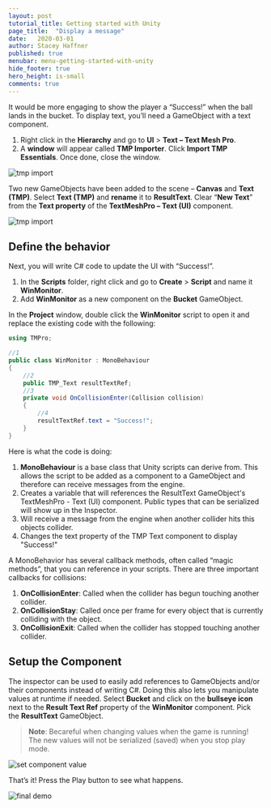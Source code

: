 ```yaml
---
layout: post
tutorial_title: Getting started with Unity
page_title:  "Display a message"
date:   2020-03-01
author: Stacey Haffner
published: true
menubar: menu-getting-started-with-unity
hide_footer: true
hero_height: is-small
comments: true
---
```

It would be more engaging to show the player a “Success!” when the ball lands in the bucket. To display text, you’ll need a GameObject with a text component.

1. Right click in the **Hierarchy** and go to **UI** > **Text – Text Mesh Pro**.
2. A **window** will appear called **TMP Importer**. Click **Import TMP Essentials**. Once done, close the window.

![tmp import]({{page.dir}}/images/addUIObjects.gif)

Two new GameObjects have been added to the scene – **Canvas** and **Text (TMP)**. Select **Text (TMP)** and **rename** it to **ResultText**. Clear “**New Text**” from the **Text property** of the **TextMeshPro – Text (UI)** component. 

![tmp import]({{page.dir}}/images/textMeshUI.jpg)

## Define the behavior
Next, you will write C# code to update the UI with “Success!”. 

1. In the **Scripts** folder, right click and go to **Create** > **Script** and name it **WinMonitor**.
2. Add **WinMonitor** as a new component on the **Bucket** GameObject.

In the **Project** window, double click the **WinMonitor** script to open it and replace the existing code with the following: 

```csharp
using TMPro;

//1
public class WinMonitor : MonoBehaviour
{
    //2
    public TMP_Text resultTextRef;
    //3
    private void OnCollisionEnter(Collision collision)
    {
        //4
        resultTextRef.text = "Success!";
    }
}
```

Here is what the code is doing:

1. **MonoBehaviour** is a base class that Unity scripts can derive from. This allows the script to be added as a component to a GameObject and therefore can receive messages from the engine.
2. Creates a variable that will references the ResultText GameObject's TextMeshPro - Text (UI) component. Public types that can be serialized will show up in the Inspector. 
3. Will receive a message from the engine when another collider hits this objects collider.
4. Changes the text property of the TMP Text component to display "Success!"

A MonoBehavior has several callback methods, often called “magic methods”, that you can reference in your scripts. There are three important callbacks for collisions:

1. **OnCollisionEnter**: Called when the collider has begun touching another collider.
2. **OnCollisionStay**: Called once per frame for every object that is currently colliding with the object.
3. **OnCollisionExit**: Called when the collider has stopped touching another collider.

## Setup the Component
The inspector can be used to easily add references to GameObjects and/or their components instead of writing C#. Doing this also lets you manipulate values at runtime if needed. Select **Bucket** and click on the **bullseye icon** next to the **Result Text Ref** property of the **WinMonitor** component. Pick the **ResultText** GameObject.

> **Note**: Becareful when changing values when the game is running! The new values will not be serialized (saved) when you stop play mode.

![set component value]({{page.dir}}/images/setupComponent.gif)

That’s it! Press the Play button to see what happens. 

![final demo]({{page.dir}}/images/finalDemo.gif)